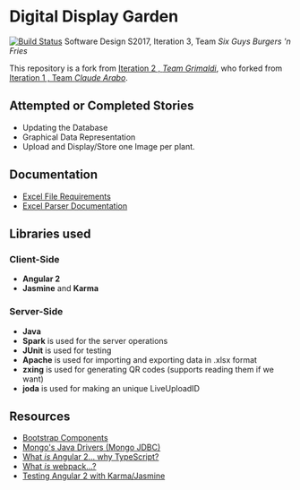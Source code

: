 # Digital Display Garden
[![Build Status](https://travis-ci.org/UMM-CSci-3601-S17/digital-display-garden-iteration-3-sixguysburgers-fries.svg?branch=master)](https://travis-ci.org/UMM-CSci-3601-S17/digital-display-garden-iteration-3-sixguysburgers-fries/branches)
Software Design S2017, Iteration 3, Team _Six Guys Burgers 'n Fries_ 

This repository is a fork from [Iteration 2 , _Team Grimaldi_](https://github.com/UMM-CSci-3601-S17/digital-display-garden-iteration-2-grimaldi), who forked from [Iteration 1 , Team _Claude Arabo_](https://github.com/UMM-CSci-3601-S17/digital-display-garden-iteration-1-claudearabo).

## Attempted or Completed Stories
* Updating the Database
* Graphical Data Representation
* Upload and Display/Store one Image per plant.

## Documentation
* [Excel File Requirements](Documentation/ExcelFileRequirements.md)  
* [Excel Parser Documentation](Documentation/ExcelParser.md) 



## Libraries used
### Client-Side
* **Angular 2**
* **Jasmine** and **Karma** 

### Server-Side
* **Java** 
* **Spark** is used for the server operations
* **JUnit** is used for testing
* **Apache** is used for importing and exporting data in .xlsx format
* **zxing** is used for generating QR codes (supports reading them if we want) 
* **joda** is used for making an unique LiveUploadID


## Resources

- [Bootstrap Components][bootstrap]
- [Mongo's Java Drivers (Mongo JDBC)][mongo-jdbc]
- [What _is_ Angular 2... why TypeScript?][angular-2]
- [What _is_ webpack...?][whats-webpack]
- [Testing Angular 2 with Karma/Jasmine][angular2-karma-jasmine]

[angular-2]: https://www.infoq.com/articles/Angular2-TypeScript-High-Level-Overview
[angular2-karma-jasmine]: http://twofuckingdevelopers.com/2016/01/testing-angular-2-with-karma-and-jasmine/
[labtasks]: LABTASKS.md
[travis]: https://travis-ci.org/
[whats-webpack]: https://webpack.github.io/docs/what-is-webpack.html
[bootstrap]: https://getbootstrap.com/components/ 
[mongo-jdbc]: https://docs.mongodb.com/ecosystem/drivers/java/ 

